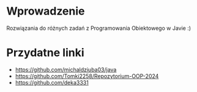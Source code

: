 # Wprowadzenie
Rozwiązania do różnych zadań z Programowania Obiektowego w Javie :)

# Przydatne linki
- https://github.com/michaldziuba03/java
- https://github.com/Tomki2258/Repozytorium-OOP-2024
- https://github.com/deka3331
